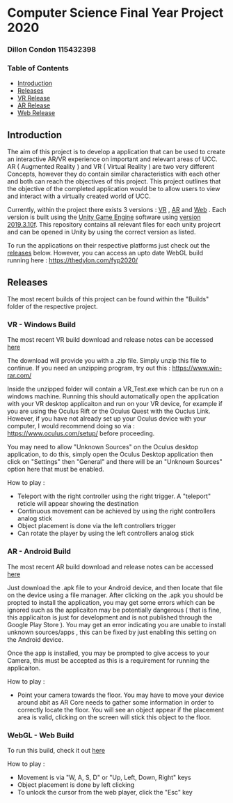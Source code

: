 # Computer Science Final Year Project 2020
### Dillon Condon 115432398

### Table of Contents
- [Introduction](#introduction)
- [Releases](#releases)
- [VR Release](#vr---windows-build)
- [AR Release](#ar---android-build)
- [Web Release](#webgl---web-build)

## Introduction
The aim of this project is to develop a application that can be used to create an interactive AR/VR experience on important and relevant areas of UCC. AR ( Augmented Reality ) and VR ( Virtual Reality ) are two very different Concepts, however they do contain similar characteristics with each other and both can reach the objectives of this project. This project outlines that the objective of the completed application would be to allow users to view and interact with a virtually created world of UCC.

Currently, within the project there exists 3 versions : [VR](#vr---windows-build) , [AR](#ar---android-build) and [Web](#webgl---web-build) . Each version is built using the [Unity Game Engine](https://unity.com/) software using [version 2019.3.10f](https://unity3d.com/unity/whats-new/2019.3.10). This repository contains all relevant files for each unity projecrt and can be opened in Unity by using the correct version as listed. 

To run the applications on their respective platforms just check out the [releases](#releases) below. However, you can access an upto date WebGL build running here : https://thedylon.com/fyp2020/

## Releases
The most recent builds of this project can be found within the "Builds" folder of the respective project.

### VR - Windows Build 
The most recent VR build download and release notes can be accessed [here](https://thedylon.com/fyp2020/windowsbuild.php)

The download will provide you with a .zip file. Simply unzip this file to continue. If you need an unzipping program, try out this : https://www.win-rar.com/

Inside the unzipped folder will contain a VR_Test.exe which can be run on a windows machine. Running this should automatically open the application with your VR desktop applicaiton and run on your VR device, for example if you are using the Oculus Rift or the Oculus Quest with the Ouclus Link. However, if you have not already set up your Oculus device with your computer, I would recommend doing so via : https://www.oculus.com/setup/ before proceeding. 

You may need to allow "Unknown Sources" on the Oculus desktop application, to do this, simply open the Oculus Desktop application then click on "Settings" then "General" and there will be an "Unknown Sources" option here that must be enabled. 

How to play :
- Teleport with the right controller using the right trigger. A "teleport" reticle will appear showing the destination
- Continuous movement can be achieved by using the right controllers analog stick
- Object placement is done via the left controllers trigger
- Can rotate the player by using the left controllers analog stick

### AR - Android Build
The most recent AR build download and release notes can be accessed [here](https://thedylon.com/fyp2020/androidbuild.php) 

Just download the .apk file to your Android device, and then locate that file on the device using a file manager. After clicking on the .apk you should be propted to install the application, you may get some errors which can be ignored such as the applicaiton may be potentially dangerous ( that is fine, this applicaiton is just for development and is not published through the Google Play Store ). You may get an error indicating you are unable to install unknown sources/apps , this can be fixed by just enabling this setting on the Android device.

Once the app is installed, you may be prompted to give access to your Camera, this must be accepted as this is a requirement for running the applicaiton.

How to play :
- Point your camera towards the floor. You may have to move your device around abit as AR Core needs to gather some information in order to correctly locate the floor. You will see an object appear if the placement area is valid, clicking on the screen will stick this object to the floor. 


### WebGL - Web Build
To run this build, check it out [here](https://thedylon.com/fyp2020/webbuild.php)

How to play : 
- Movement is via "W, A, S, D" or "Up, Left, Down, Right" keys
- Object placement is done by left clicking
- To unlock the cursor from the web player, click the "Esc" key 
